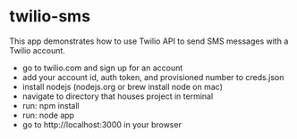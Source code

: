 # twilio-sms

This app demonstrates how to use Twilio API to send SMS messages with a Twilio account.

* go to twilio.com and sign up for an account
* add your account id, auth token, and provisioned number to creds.json
* install nodejs (nodejs.org or brew install node on mac)
* navigate to directory that houses project in terminal
* run: npm install
* run: node app
* go to http://localhost:3000 in your browser

